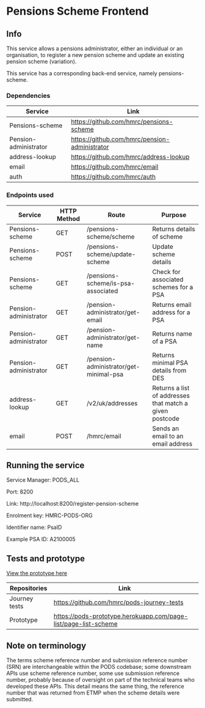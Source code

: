 # Pensions Scheme Frontend 

## Info

This service allows a pensions administrator, either an individual or an organisation, to register a new pension scheme and update an existing pension scheme (variation).

This service has a corresponding back-end service, namely pensions-scheme.

### Dependencies
 
| Service               | Link                                          |
|-----------------------|-----------------------------------------------|
| Pensions-scheme       | https://github.com/hmrc/pensions-scheme       |
| Pension-administrator | https://github.com/hmrc/pension-administrator |
| address-lookup        | https://github.com/hmrc/address-lookup        |
| email                 | https://github.com/hmrc/email                 |
| auth                  | https://github.com/hmrc/auth                  |

### Endpoints used   

| Service               | HTTP Method | Route                                  | Purpose                                                 |
|-----------------------|-------------|----------------------------------------|---------------------------------------------------------|
| Pensions-scheme       | GET         | /pensions-scheme/scheme                | Returns details of scheme                               |
| Pensions-scheme       | POST        | /pensions-scheme/update-scheme         | Update scheme details                                   |
| Pensions-scheme       | GET         | /pensions-scheme/is-psa-associated     | Check for associated schemes for a PSA                  | 
| Pension-administrator | GET         | /pension-administrator/get-email       | Returns email address for a PSA                         | 
| Pension-administrator | GET         | /pension-administrator/get-name        | Returns name of a PSA                                   | 
| Pension-administrator | GET         | /pension-administrator/get-minimal-psa | Returns minimal PSA details from DES                    | 
| address-lookup        | GET         | /v2/uk/addresses                       | Returns a list of addresses that match a given postcode | 
| email                 | POST        | /hmrc/email                            | Sends an email to an email address                      | 

## Running the service

Service Manager: PODS_ALL

Port: 8200

Link: http://localhost:8200/register-pension-scheme

Enrolment key: HMRC-PODS-ORG

Identifier name: PsaID

Example PSA ID: A2100005

## Tests and prototype

[View the prototype here](https://pods-prototype.herokuapp.com/page-list/page-list-scheme)

| Repositories  | Link                                                            |
|---------------|-----------------------------------------------------------------|
| Journey tests | https://github.com/hmrc/pods-journey-tests                      |
| Prototype     | https://pods-prototype.herokuapp.com/page-list/page-list-scheme |

## Note on terminology
The terms scheme reference number and submission reference number (SRN) are interchangeable within the PODS codebase; some downstream APIs use scheme reference number, some use submission reference number, probably because of oversight on part of the technical teams who developed these APIs. This detail means the same thing, the reference number that was returned from ETMP when the scheme details were submitted.

